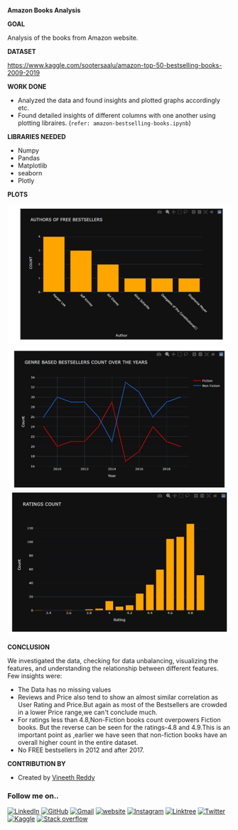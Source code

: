 
  

**Amazon Books Analysis**

  

**GOAL**

  
Analysis of the books from Amazon website.
  

**DATASET**

  

https://www.kaggle.com/sootersaalu/amazon-top-50-bestselling-books-2009-2019

  

  

**WORK DONE**

* Analyzed the data and found insights and plotted graphs accordingly etc.
* Found detailed insights of different columns with one another using plotting libraires. (`refer: amazon-bestselling-books.ipynb`)

**LIBRARIES NEEDED**

* Numpy
* Pandas
* Matplotlib
* seaborn
* Plotly
  
  

**PLOTS**

![Count of authors of best sellers"](../Images/authorofbestseller.jpg "Count of authors of best sellers")
![Genre based bestseller count over the years](../Images/genre_based_bestseller.jpg "Genre based bestseller count over the years")
![Rating count"](../Images/ratingcount.jpg "Rating count")

**CONCLUSION**

  

We investigated the data, checking for data unbalancing, visualizing the features, and understanding the relationship between different features.
Few insights were:
* The Data has no missing values
* Reviews and Price also tend to show an almost similar correlation as User Rating and Price.But again as most of the Bestsellers are crowded in a lower Price range,we can't conclude much.
* For ratings less than 4.8,Non-Fiction books count overpowers Fiction books. But the reverse can be seen for the ratings-4.8 and 4.9.This is an important point as ,earlier we have seen that non-fiction books have an overall higher count in the entire dataset.
* No FREE bestsellers in 2012 and after 2017. 
  

**CONTRIBUTION BY**

- Created by [Vineeth Reddy](https://linktr.ee/vineethreddy1997)

### Follow me on..
[![LinkedIn](https://img.shields.io/badge/linkedin-%230077B5.svg?style=for-the-badge&logo=linkedin&logoColor=white)](https://www.linkedin.com/in/vineethreddy1997/)
[![GitHub](https://img.shields.io/badge/github-%23121011.svg?style=for-the-badge&logo=github&logoColor=white)](https://github.com/VineethReddy1997)
[![Gmail](https://img.shields.io/badge/Gmail-D14836?style=for-the-badge&logo=gmail&logoColor=white)](mailto:vineethreddywithds@gmail.com)
[![website](https://img.shields.io/badge/website-000000?style=for-the-badge&logo=About.me&logoColor=white)](https://vineethdata.github.io/)
[![Instagram](https://img.shields.io/badge/Instagram-E4405F?style=for-the-badge&logo=instagram&logoColor=white)](https://www.instagram.com/vineeth_reddy_2426/)
[![Linktree](https://img.shields.io/badge/linktree-39E09B?style=for-the-badge&logo=linktree&logoColor=white)](https://linktr.ee/vineethreddy1997)
[![Twitter](https://img.shields.io/badge/Twitter-1DA1F2?style=for-the-badge&logo=twitter&logoColor=white)](https://twitter.com/gangulavineeth1)
[![Kaggle](https://img.shields.io/badge/Kaggle-20BEFF?style=for-the-badge&logo=Kaggle&logoColor=white)](https://www.kaggle.com/vineethreddygangula)
[![Stack overflow](https://img.shields.io/badge/Stack_Overflow-FE7A16?style=for-the-badge&logo=stack-overflow&logoColor=white)](https://stackoverflow.com/users/18168904/vineeth-reddy-gangula)